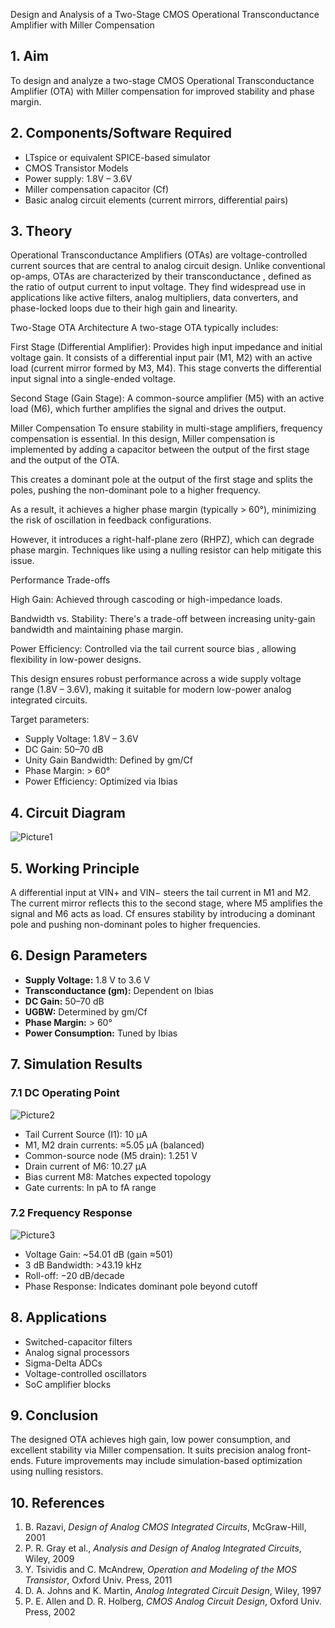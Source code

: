 Design and Analysis of a Two-Stage CMOS Operational Transconductance Amplifier with Miller Compensation



## 1. Aim
To design and analyze a two-stage CMOS Operational Transconductance Amplifier (OTA) with Miller compensation for improved stability and phase margin.



## 2. Components/Software Required
- LTspice or equivalent SPICE-based simulator  
- CMOS Transistor Models  
- Power supply: 1.8V – 3.6V  
- Miller compensation capacitor (Cf)  
- Basic analog circuit elements (current mirrors, differential pairs)

## 3. Theory
Operational Transconductance Amplifiers (OTAs) are voltage-controlled current sources that are central to analog circuit design. Unlike conventional op-amps, OTAs are characterized by their transconductance  , defined as the ratio of output current to input voltage. They find widespread use in applications like active filters, analog multipliers, data converters, and phase-locked loops due to their high gain and linearity.

Two-Stage OTA Architecture
A two-stage OTA typically includes:

First Stage (Differential Amplifier): Provides high input impedance and initial voltage gain. It consists of a differential input pair (M1, M2) with an active load (current mirror formed by M3, M4). This stage converts the differential input signal into a single-ended voltage.

Second Stage (Gain Stage): A common-source amplifier (M5) with an active load (M6), which further amplifies the signal and drives the output.

Miller Compensation
To ensure stability in multi-stage amplifiers, frequency compensation is essential. In this design, Miller compensation is implemented by adding a capacitor between the output of the first stage and the output of the OTA.

This creates a dominant pole at the output of the first stage and splits the poles, pushing the non-dominant pole to a higher frequency.

As a result, it achieves a higher phase margin (typically > 60°), minimizing the risk of oscillation in feedback configurations.

However, it introduces a right-half-plane zero (RHPZ), which can degrade phase margin. Techniques like using a nulling resistor can help mitigate this issue.

Performance Trade-offs

High Gain: Achieved through cascoding or high-impedance loads.

Bandwidth vs. Stability: There's a trade-off between increasing unity-gain bandwidth and maintaining phase margin.

Power Efficiency: Controlled via the tail current source bias , allowing flexibility in low-power designs.

This design ensures robust performance across a wide supply voltage range (1.8V – 3.6V), making it suitable for modern low-power analog integrated circuits.


Target parameters:
- Supply Voltage: 1.8V – 3.6V  
- DC Gain: 50–70 dB  
- Unity Gain Bandwidth: Defined by gm/Cf  
- Phase Margin: > 60°  
- Power Efficiency: Optimized via Ibias



## 4. Circuit Diagram

![Picture1](https://github.com/user-attachments/assets/aadaa444-4f6e-43a0-b01e-adab77e56b2b)



## 5. Working Principle
A differential input at VIN+ and VIN− steers the tail current in M1 and M2. The current mirror reflects this to the second stage, where M5 amplifies the signal and M6 acts as load. Cf ensures stability by introducing a dominant pole and pushing non-dominant poles to higher frequencies.



## 6. Design Parameters
- **Supply Voltage:** 1.8 V to 3.6 V  
- **Transconductance (gm):** Dependent on Ibias  
- **DC Gain:** 50–70 dB  
- **UGBW:** Determined by gm/Cf  
- **Phase Margin:** > 60°  
- **Power Consumption:** Tuned by Ibias

## 7. Simulation Results

### 7.1 DC Operating Point
![Picture2](https://github.com/user-attachments/assets/9549737c-a683-4a61-bc38-fc68e0c7cbc4)

- Tail Current Source (I1): 10 μA  
- M1, M2 drain currents: ≈5.05 μA (balanced)  
- Common-source node (M5 drain): 1.251 V  
- Drain current of M6: 10.27 μA  
- Bias current M8: Matches expected topology  
- Gate currents: In pA to fA range  

### 7.2 Frequency Response
![Picture3](https://github.com/user-attachments/assets/96e562fa-aa26-45f4-a926-e812bfbc230f)

- Voltage Gain: ~54.01 dB (gain ≈501)  
- 3 dB Bandwidth: >43.19 kHz  
- Roll-off: −20 dB/decade  
- Phase Response: Indicates dominant pole beyond cutoff  


## 8. Applications
- Switched-capacitor filters  
- Analog signal processors  
- Sigma-Delta ADCs  
- Voltage-controlled oscillators  
- SoC amplifier blocks



## 9. Conclusion
The designed OTA achieves high gain, low power consumption, and excellent stability via Miller compensation. It suits precision analog front-ends. Future improvements may include simulation-based optimization using nulling resistors.



## 10. References
1. B. Razavi, *Design of Analog CMOS Integrated Circuits*, McGraw-Hill, 2001  
2. P. R. Gray et al., *Analysis and Design of Analog Integrated Circuits*, Wiley, 2009  
3. Y. Tsividis and C. McAndrew, *Operation and Modeling of the MOS Transistor*, Oxford Univ. Press, 2011  
4. D. A. Johns and K. Martin, *Analog Integrated Circuit Design*, Wiley, 1997  
5. P. E. Allen and D. R. Holberg, *CMOS Analog Circuit Design*, Oxford Univ. Press, 2002 
